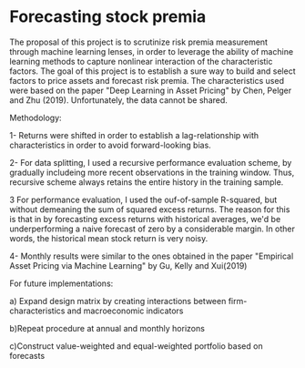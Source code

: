 # Forecasting stock premia

The proposal of this project is to scrutinize risk premia measurement through machine learning lenses, in order to leverage the ability of machine learning methods to capture nonlinear interaction of the characteristic factors. The goal of this project is to establish a sure way to build and select factors to price assets and forecast risk premia. The characteristics used were based on the paper "Deep Learning in Asset Pricing" by Chen, Pelger and Zhu (2019). Unfortunately, the data cannot be shared.

Methodology:

1- Returns were shifted in order to establish a lag-relationship with characteristics in order to avoid forward-looking bias.

2- For data splitting, I used a recursive performance evaluation scheme, by gradually includeing more recent observations in the training window. Thus, recursive scheme always retains the entire history in the training sample.

3 For performance evaluation, I used the ouf-of-sample R-squared, but without demeaning the sum of squared excess returns. The reason for this is that in by forecasting excess returns with historical averages, we'd be underperforming a naive forecast of zero by a considerable margin. In other words, the historical mean stock return is very noisy.

4- Monthly results were similar to the ones obtained in the paper "Empirical Asset Pricing via Machine Learning" by Gu, Kelly and Xui(2019)


For future implementations:

a) Expand design matrix by creating interactions between firm-characteristics and macroeconomic indicators

b)Repeat procedure at annual and monthly horizons

c)Construct value-weighted and equal-weighted portfolio based on forecasts
